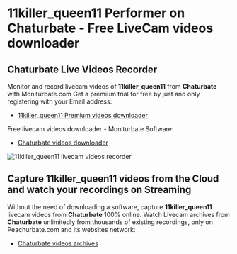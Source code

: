# 11killer_queen11 Performer on Chaturbate - Free LiveCam videos downloader

## Chaturbate Live Videos Recorder

Monitor and record livecam videos of **11killer_queen11** from **Chaturbate** with Moniturbate.com
Get a premium trial for free by just and only registering with your Email address:
* [11killer_queen11 Premium videos downloader](https://moniturbate.com/request-demo-licence-key.html)

Free livecam videos downloader - Moniturbate Software:
* [Chaturbate videos downloader](https://moniturbate.com/moniturbate-download-software.html)

![11killer_queen11 livecam videos recorder](https://peachurnet.com/templates/moniturbate-software.png)


## Capture 11killer_queen11 videos from the Cloud and watch your recordings on Streaming

Without the need of downloading a software, capture **11killer_queen11** livecam videos from **Chaturbate** 100% online.
Watch Livecam archives from **Chaturbate** unlimitedly from thousands of existing recordings, only on Peachurbate.com and its websites network:
* [Chaturbate videos archives](https://peachurnet.com/)